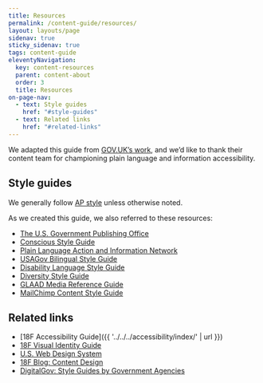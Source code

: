 ```yaml
---
title: Resources
permalink: /content-guide/resources/
layout: layouts/page
sidenav: true
sticky_sidenav: true
tags: content-guide
eleventyNavigation: 
  key: content-resources
  parent: content-about
  order: 3
  title: Resources
on-page-nav:
  - text: Style guides
    href: "#style-guides"
  - text: Related links
    href: "#related-links"
---
```


We adapted this guide from [GOV.UK’s work](https://www.gov.uk/guidance/content-design), and we’d like to thank their content team for championing plain language and information accessibility.

## Style guides

We generally follow [AP style](https://www.apstylebook.com/) unless otherwise noted.

As we created this guide, we also referred to these resources:

* [The U.S. Government Publishing Office](https://www.gpo.gov/)
* [Conscious Style Guide](http://consciousstyleguide.com/)
* [Plain Language Action and Information Network](http://www.plainlanguage.gov/)
* [USAGov Bilingual Style Guide](https://www.usa.gov/style-guide/table-of-contents)
* [Disability Language Style Guide](http://ncdj.org/style-guide/)
* [Diversity Style Guide](http://www.diversitystyleguide.com/)
* [GLAAD Media Reference Guide](http://www.glaad.org/reference)
* [MailChimp Content Style Guide](http://styleguide.mailchimp.com/)

## Related links

* [18F Accessibility Guide]({{ '../../../accessibility/index/' | url }})
* [18F Visual Identity Guide](https://brand.18f.gov/)
* [U.S. Web Design System](https://designsystem.digital.gov/)
* [18F Blog: Content Design](https://18f.gsa.gov/tags/content-design/)
* [DigitalGov: Style Guides by Government Agencies](https://www.digitalgov.gov/resources/style-guides-by-government-agencies/)
